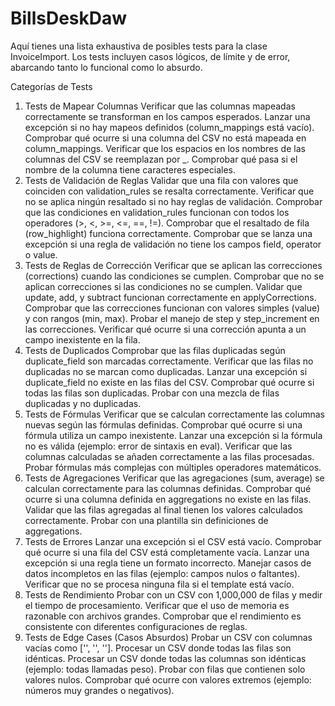 # BillsDeskDaw







Aquí tienes una lista exhaustiva de posibles tests para la clase InvoiceImport. Los tests incluyen casos lógicos, de límite y de error, abarcando tanto lo funcional como lo absurdo.

Categorías de Tests
1. Tests de Mapear Columnas
Verificar que las columnas mapeadas correctamente se transforman en los campos esperados.
Lanzar una excepción si no hay mapeos definidos (column_mappings está vacío).
Comprobar qué ocurre si una columna del CSV no está mapeada en column_mappings.
Verificar que los espacios en los nombres de las columnas del CSV se reemplazan por _.
Comprobar qué pasa si el nombre de la columna tiene caracteres especiales.
2. Tests de Validación de Reglas
Validar que una fila con valores que coinciden con validation_rules se resalta correctamente.
Verificar que no se aplica ningún resaltado si no hay reglas de validación.
Comprobar que las condiciones en validation_rules funcionan con todos los operadores (>, <, >=, <=, ==, !=).
Comprobar que el resaltado de fila (row_highlight) funciona correctamente.
Comprobar que se lanza una excepción si una regla de validación no tiene los campos field, operator o value.
3. Tests de Reglas de Corrección
Verificar que se aplican las correcciones (corrections) cuando las condiciones se cumplen.
Comprobar que no se aplican correcciones si las condiciones no se cumplen.
Validar que update, add, y subtract funcionan correctamente en applyCorrections.
Comprobar que las correcciones funcionan con valores simples (value) y con rangos (min, max).
Probar el manejo de step y step_increment en las correcciones.
Verificar qué ocurre si una corrección apunta a un campo inexistente en la fila.
4. Tests de Duplicados
Comprobar que las filas duplicadas según duplicate_field son marcadas correctamente.
Verificar que las filas no duplicadas no se marcan como duplicadas.
Lanzar una excepción si duplicate_field no existe en las filas del CSV.
Comprobar qué ocurre si todas las filas son duplicadas.
Probar con una mezcla de filas duplicadas y no duplicadas.
5. Tests de Fórmulas
Verificar que se calculan correctamente las columnas nuevas según las fórmulas definidas.
Comprobar qué ocurre si una fórmula utiliza un campo inexistente.
Lanzar una excepción si la fórmula no es válida (ejemplo: error de sintaxis en eval).
Verificar que las columnas calculadas se añaden correctamente a las filas procesadas.
Probar fórmulas más complejas con múltiples operadores matemáticos.
6. Tests de Agregaciones
Verificar que las agregaciones (sum, average) se calculan correctamente para las columnas definidas.
Comprobar qué ocurre si una columna definida en aggregations no existe en las filas.
Validar que las filas agregadas al final tienen los valores calculados correctamente.
Probar con una plantilla sin definiciones de aggregations.
7. Tests de Errores
Lanzar una excepción si el CSV está vacío.
Comprobar qué ocurre si una fila del CSV está completamente vacía.
Lanzar una excepción si una regla tiene un formato incorrecto.
Manejar casos de datos incompletos en las filas (ejemplo: campos nulos o faltantes).
Verificar que no se procesa ninguna fila si el template está vacío.
8. Tests de Rendimiento
Probar con un CSV con 1,000,000 de filas y medir el tiempo de procesamiento.
Verificar que el uso de memoria es razonable con archivos grandes.
Comprobar que el rendimiento es consistente con diferentes configuraciones de reglas.
9. Tests de Edge Cases (Casos Absurdos)
Probar un CSV con columnas vacías como ['', '', ''].
Procesar un CSV donde todas las filas son idénticas.
Procesar un CSV donde todas las columnas son idénticas (ejemplo: todas llamadas peso).
Probar con filas que contienen solo valores nulos.
Comprobar qué ocurre con valores extremos (ejemplo: números muy grandes o negativos).